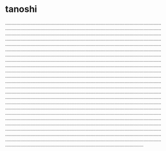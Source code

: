 # tanoshi

..................................................................................................................................................................................................................................................................................................................................................................................................................................................................................................................................................................................................................................................................................................................................................................................................................................................................................................................................................................................................................................................................................................................................................................................................................................................................................................................................................................................................................................................................................................................................................................................................................................................................................................................................................................................................................................................................................................................................................................................................................................................................................................................................................................................................................................................................................................................................................................................................................................................................................................................................................................................................................................................................................................................................................................................................................................................................................................................................................................................................................................................................................